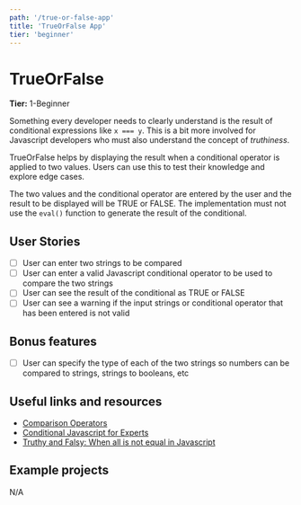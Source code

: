 ```yaml
---
path: '/true-or-false-app'
title: 'TrueOrFalse App'
tier: 'beginner'
---
```


# TrueOrFalse

**Tier:** 1-Beginner

Something every developer needs to clearly understand is the result of
conditional expressions like `x === y`. This is a bit more involved for
Javascript developers who must also understand the concept of _truthiness_.

TrueOrFalse helps by displaying the result when a conditional operator is
applied to two values. Users can use this to test their knowledge and
explore edge cases.

The two values and the conditional operator are entered by the user and the
result to be displayed will be TRUE or FALSE. The implementation must not use
the `eval()` function to generate the result of the conditional.

## User Stories

- [ ] User can enter two strings to be compared
- [ ] User can enter a valid Javascript conditional operator to be used to compare the two strings
- [ ] User can see the result of the conditional as TRUE or FALSE
- [ ] User can see a warning if the input strings or conditional operator that has been entered is not valid

## Bonus features

- [ ] User can specify the type of each of the two strings so numbers can be compared to strings, strings to booleans, etc

## Useful links and resources

- [Comparison Operators](https://developer.mozilla.org/en-US/docs/Web/JavaScript/Reference/Operators/Comparison_Operators)
- [Conditional Javascript for Experts](https://hackernoon.com/conditional-javascript-for-experts-d2aa456ef67c)
- [Truthy and Falsy: When all is not equal in Javascript](https://www.sitepoint.com/javascript-truthy-falsy/)

## Example projects

N/A
